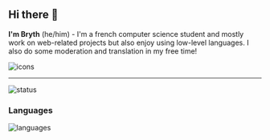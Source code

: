 ## Hi there 👋

**I'm Bryth** (he/him) - I'm a french computer science student and mostly work on web-related projects but also enjoy using low-level languages. I also do some moderation and translation in my free time!

<picture>
  <img alt="icons" src="https://skillicons.dev/icons?i=c,ocaml,js,html,css,nodejs,mongo,figma,ps,ai,xd">
</picture>

---

<picture>
  <img alt="status" src="https://api.bryth.dev/badges">
</picture>

### Languages

<picture>
  <source media="(max-width: 720px)" srcset="https://api.bryth.dev/languages?small=true">
  <source media="(prefers-color-scheme: dark)" srcset="https://api.bryth.dev/languages">
  <source media="(prefers-color-scheme: light)" srcset="https://api.bryth.dev/languages?theme=light">
  <img alt="languages" src="https://api.bryth.dev/languages">
</picture>

